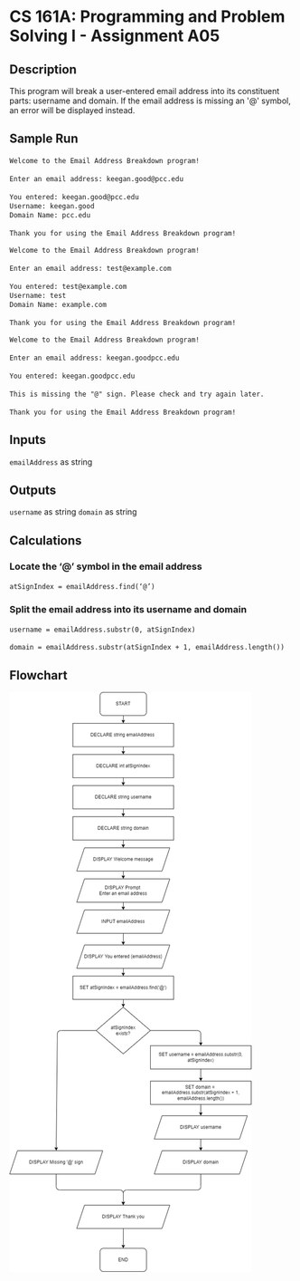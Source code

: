 # CS 161A: Programming and Problem Solving I - Assignment A05

## Description

This program will break a user-entered email address into its constituent parts: username and domain. If the email address is missing an '@' symbol, an error will be displayed instead.

## Sample Run

```
Welcome to the Email Address Breakdown program!

Enter an email address: keegan.good@pcc.edu

You entered: keegan.good@pcc.edu
Username: keegan.good
Domain Name: pcc.edu

Thank you for using the Email Address Breakdown program!
```

```
Welcome to the Email Address Breakdown program!

Enter an email address: test@example.com

You entered: test@example.com
Username: test
Domain Name: example.com

Thank you for using the Email Address Breakdown program!
```

```
Welcome to the Email Address Breakdown program!

Enter an email address: keegan.goodpcc.edu

You entered: keegan.goodpcc.edu

This is missing the "@" sign. Please check and try again later.

Thank you for using the Email Address Breakdown program!
```

## Inputs

`emailAddress` as string

## Outputs

`username` as string
`domain` as string

## Calculations

### Locate the ‘@’ symbol in the email address

`atSignIndex = emailAddress.find(‘@’)`

### Split the email address into its username and domain

`username = emailAddress.substr(0, atSignIndex)`

`domain = emailAddress.substr(atSignIndex + 1, emailAddress.length()) `

## Flowchart

![A05 Flowchart](./flowchart.png)
